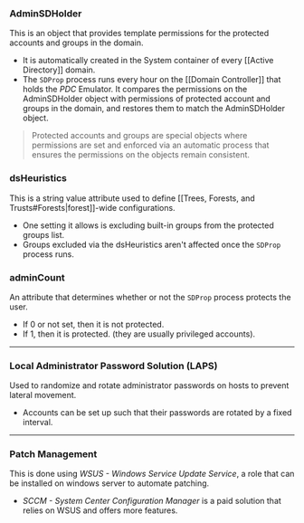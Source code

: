 
### AdminSDHolder

This is an object that provides template permissions for the protected accounts and groups in the domain.
- It is automatically created in the System container of every [[Active Directory]] domain.
- The `SDProp` process runs every hour on the [[Domain Controller]] that holds the *PDC* Emulator. It compares the permissions on the AdminSDHolder object with permissions of protected account and groups in the domain, and restores them to match the AdminSDHolder object. 

> Protected accounts and groups are special objects where permissions are set and enforced via an automatic process that ensures the permissions on the objects remain consistent.

### dsHeuristics

This is a string value attribute used to define [[Trees, Forests, and Trusts#Forests|forest]]-wide configurations.
- One setting it allows is excluding built-in groups from the protected groups list.
- Groups excluded via the dsHeuristics aren't affected once the `SDProp` process runs.

### adminCount

An attribute that determines whether or not the `SDProp` process protects the user.
- If 0 or not set, then it is not protected.
- If 1, then it is protected. (they are usually privileged accounts).

---
### Local Administrator Password Solution (LAPS)

Used to randomize and rotate administrator passwords on hosts to prevent lateral movement.
- Accounts can be set up such that their passwords are rotated by a fixed interval.

---
### Patch Management

This is done using *WSUS - Windows Service Update Service*, a role that can be installed on windows server to automate patching.
- *SCCM - System Center Configuration Manager* is a paid solution that relies on WSUS and offers more features.

